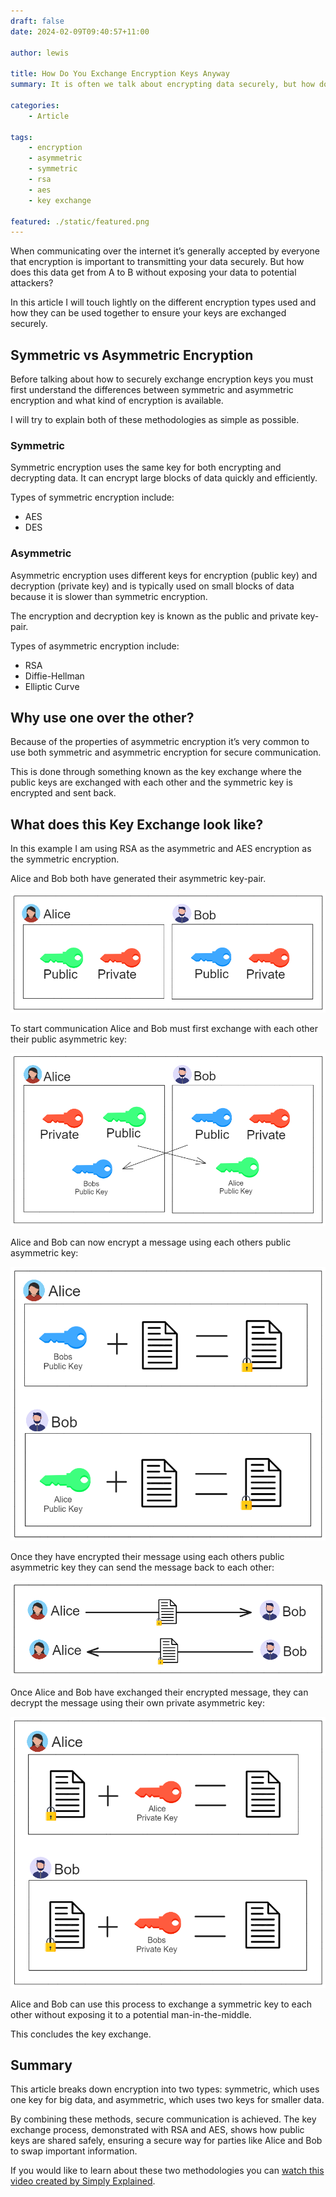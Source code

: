 ```yaml
---
draft: false
date: 2024-02-09T09:40:57+11:00

author: lewis

title: How Do You Exchange Encryption Keys Anyway
summary: It is often we talk about encrypting data securely, but how do you transmit it securely over a medium without exposing your encryption key?

categories:
    - Article

tags:
    - encryption
    - asymmetric
    - symmetric
    - rsa
    - aes
    - key exchange

featured: ./static/featured.png
---
```


When communicating over the internet it’s generally accepted by everyone that encryption is important to transmitting your data securely. But how does this data get from A to B without exposing your data to potential attackers?

In this article I will touch lightly on the different encryption types used and how they can be used together to ensure your keys are exchanged securely.

## Symmetric vs Asymmetric Encryption
Before talking about how to securely exchange encryption keys you must first understand the differences between symmetric and asymmetric encryption and what kind of encryption is available.

I will try to explain both of these methodologies as simple as possible.

### Symmetric
Symmetric encryption uses the same key for both encrypting and decrypting data. It can encrypt large blocks of data quickly and efficiently.

Types of symmetric encryption include:
- AES
- DES

### Asymmetric
Asymmetric encryption uses different keys for encryption (public key) and decryption (private key) and is typically used on small blocks of data because it is slower than symmetric encryption.

The encryption and decryption key is known as the public and private key-pair.

Types of asymmetric encryption include:
- RSA
- Diffie-Hellman
- Elliptic Curve

## Why use one over the other?
Because of the properties of asymmetric encryption it’s very common to use both symmetric and asymmetric encryption for secure communication.

This is done through something known as the key exchange where the public keys are exchanged with each other and the symmetric key is encrypted and sent back.

## What does this Key Exchange look like?
In this example I am using RSA as the asymmetric and AES encryption as the symmetric encryption.

Alice and Bob both have generated their asymmetric key-pair.

![Image1](./static/bob-alice-gen-keypair.png)

To start communication Alice and Bob must first exchange with each other their public asymmetric key:

![Image2](./static/bob-alice-exch-keypair.png)

Alice and Bob can now encrypt a message using each others public asymmetric key:

![Image3](./static/bob-alice-encrypt-key.png)

Once they have encrypted their message using each others public asymmetric key they can send the message back to each other:

![Image4](./static/bob-alice-exch-encrypted-key.png)

Once Alice and Bob have exchanged their encrypted message, they can decrypt the message using their own private asymmetric key:

![Image5](./static/bob-alice-decrypt-priv-key.png)

Alice and Bob can use this process to exchange a symmetric key to each other without exposing it to a potential man-in-the-middle.

This concludes the key exchange.

## Summary
This article breaks down encryption into two types: symmetric, which uses one key for big data, and asymmetric, which uses two keys for smaller data.

By combining these methods, secure communication is achieved. The key exchange process, demonstrated with RSA and AES, shows how public keys are shared safely, ensuring a secure way for parties like Alice and Bob to swap important information.

If you would like to learn about these two methodologies you can [watch this video created by Simply Explained](https://www.youtube.com/watch?v=AQDCe585Lnc).